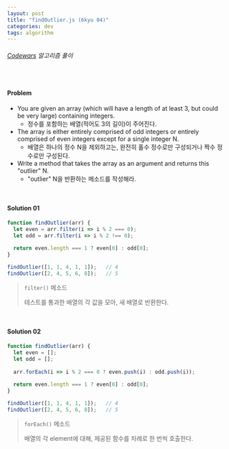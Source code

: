```yaml
---
layout: post
title: "findOutlier.js (6kyu 04)"
categories: dev
tags: algorithm
---
```


###### [Codewars](https://www.codewars.com) 알고리즘 풀이

<br>

#### Problem

- You are given an array (which will have a length of at least 3, but could be very large) containing integers.
  - 정수를 포함하는 배열(적어도 3의 길이)이 주어진다.
- The array is either entirely comprised of odd integers or entirely comprised of even integers except for a single integer N.
  - 배열은 하나의 정수 N을 제외하고는, 완전히 홀수 정수로만 구성되거나 짝수 정수로만 구성된다.
- Write a method that takes the array as an argument and returns this "outlier" N.
  - "outlier" N을 반환하는 메소드를 작성해라.

<br>

#### Solution 01

```js
function findOutlier(arr) {
  let even = arr.filter(i => i % 2 === 0);
  let odd = arr.filter(i => i % 2 !== 0);
  
  return even.length === 1 ? even[0] : odd[0];
}

findOutlier([1, 1, 4, 1, 1]);	// 4
findOutlier([2, 4, 5, 6, 8]);	// 5
```

> `filter()` 메소드
>
> 테스트를 통과한 배열의 각 값을 모아, 새 배열로 반환한다.

<br>

#### Solution 02

```js
function findOutlier(arr) {
  let even = [];
  let odd = [];
  
  arr.forEach(i => i % 2 === 0 ? even.push(i) : odd.push(i));
  
  return even.length === 1 ? even[0] : odd[0];
}

findOutlier([1, 1, 4, 1, 1]);	// 4
findOutlier([2, 4, 5, 6, 8]);	// 5
```

> `forEach()` 메소드
>
> 배열의 각 element에 대해, 제공된 함수를 차례로 한 번씩 호출한다.

<br>
